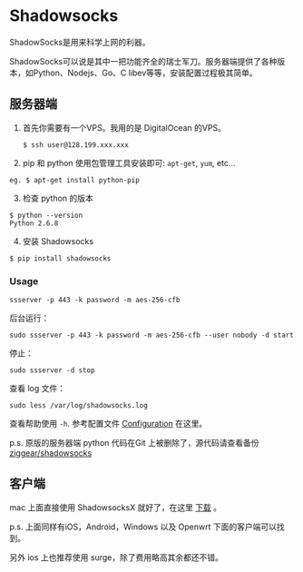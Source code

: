 # Shadowsocks

ShadowSocks是用来科学上网的利器。

ShadowSocks可以说是其中一把功能齐全的瑞士军刀。服务器端提供了各种版本，如Python、Nodejs、Go、C libev等等，安装配置过程极其简单。

## 服务器端

1. 首先你需要有一个VPS。我用的是 DigitalOcean 的VPS。
  
   ```
   $ ssh user@128.199.xxx.xxx
   ```

2. pip 和 python 使用包管理工具安装即可: `apt-get`, `yum`, etc...

  ```
eg. $ apt-get install python-pip
  ```

3. 检查 python 的版本
  ```
$ python --version
Python 2.6.8
```
4. 安装 Shadowsocks
  
  ```
$ pip install shadowsocks
```

### Usage

```
ssserver -p 443 -k password -m aes-256-cfb
```

后台运行：

```
sudo ssserver -p 443 -k password -m aes-256-cfb --user nobody -d start
```

停止：

```
sudo ssserver -d stop
```

查看 log 文件：

```
sudo less /var/log/shadowsocks.log
```

查看帮助使用 `-h`. 参考配置文件 [Configuration](https://github.com/shadowsocks/shadowsocks/wiki/Configuration-via-Config-File) 在这里。

p.s. 原版的服务器端 python 代码在Git 上被删除了，源代码请查看备份[ziggear/shadowsocks](https://github.com/ziggear/shadowsocks)

## 客户端

mac 上面直接使用 ShadowsocksX 就好了，在这里 [下载](https://shadowsocks.org/en/download/clients.html) 。

p.s. 上面同样有iOS，Android，Windows 以及 Openwrt 下面的客户端可以找到。

另外 ios 上也推荐使用 surge，除了费用略高其余都还不错。